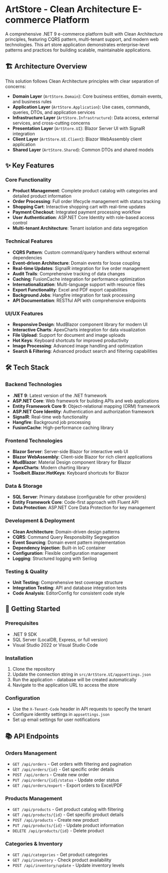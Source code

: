 # ArtStore - Clean Architecture E-commerce Platform

A comprehensive .NET 9 e-commerce platform built with Clean Architecture principles, featuring CQRS pattern, multi-tenant support, and modern web technologies. This art store application demonstrates enterprise-level patterns and practices for building scalable, maintainable applications.

## 🏗️ Architecture Overview

This solution follows Clean Architecture principles with clear separation of concerns:

- **Domain Layer** (`ArtStore.Domain`): Core business entities, domain events, and business rules
- **Application Layer** (`ArtStore.Application`): Use cases, commands, queries, DTOs, and application services
- **Infrastructure Layer** (`ArtStore.Infrastructure`): Data access, external services, and cross-cutting concerns
- **Presentation Layer** (`ArtStore.UI`): Blazor Server UI with SignalR integration
- **Client Layer** (`ArtStore.UI.Client`): Blazor WebAssembly client application
- **Shared Layer** (`ArtStore.Shared`): Common DTOs and shared models

## ✨ Key Features

### Core Functionality
- **Product Management**: Complete product catalog with categories and detailed product information
- **Order Processing**: Full order lifecycle management with status tracking
- **Shopping Cart**: Interactive shopping cart with real-time updates
- **Payment Checkout**: Integrated payment processing workflow
- **User Authentication**: ASP.NET Core Identity with role-based access control
- **Multi-tenant Architecture**: Tenant isolation and data segregation

### Technical Features
- **CQRS Pattern**: Custom command/query handlers without external dependencies
- **Event-driven Architecture**: Domain events for loose coupling
- **Real-time Updates**: SignalR integration for live order management
- **Audit Trails**: Comprehensive tracking of data changes
- **Caching**: FusionCache integration for performance optimization
- **Internationalization**: Multi-language support with resource files
- **Export Functionality**: Excel and PDF export capabilities
- **Background Jobs**: Hangfire integration for task processing
- **API Documentation**: RESTful API with comprehensive endpoints

### UI/UX Features
- **Responsive Design**: MudBlazor component library for modern UI
- **Interactive Charts**: ApexCharts integration for data visualization
- **File Upload**: Support for document and image uploads
- **Hot Keys**: Keyboard shortcuts for improved productivity
- **Image Processing**: Advanced image handling and optimization
- **Search & Filtering**: Advanced product search and filtering capabilities

## 🛠️ Tech Stack

### Backend Technologies
- **.NET 9**: Latest version of the .NET framework
- **ASP.NET Core**: Web framework for building APIs and web applications
- **Entity Framework Core 9**: Object-relational mapping (ORM) framework
- **ASP.NET Core Identity**: Authentication and authorization framework
- **SignalR**: Real-time web functionality
- **Hangfire**: Background job processing
- **FusionCache**: High-performance caching library

### Frontend Technologies
- **Blazor Server**: Server-side Blazor for interactive web UI
- **Blazor WebAssembly**: Client-side Blazor for rich client applications
- **MudBlazor**: Material Design component library for Blazor
- **ApexCharts**: Modern charting library
- **Toolbelt.Blazor.HotKeys**: Keyboard shortcuts for Blazor

### Data & Storage
- **SQL Server**: Primary database (configurable for other providers)
- **Entity Framework Core**: Code-first approach with Fluent API
- **Data Protection**: ASP.NET Core Data Protection for key management

### Development & Deployment
- **Clean Architecture**: Domain-driven design patterns
- **CQRS**: Command Query Responsibility Segregation
- **Event Sourcing**: Domain event pattern implementation
- **Dependency Injection**: Built-in IoC container
- **Configuration**: Flexible configuration management
- **Logging**: Structured logging with Serilog

### Testing & Quality
- **Unit Testing**: Comprehensive test coverage structure
- **Integration Testing**: API and database integration tests
- **Code Analysis**: EditorConfig for consistent code style

## 🚀 Getting Started

### Prerequisites
- .NET 9 SDK
- SQL Server (LocalDB, Express, or full version)
- Visual Studio 2022 or Visual Studio Code

### Installation
1. Clone the repository
2. Update the connection string in `src/ArtStore.UI/appsettings.json`
3. Run the application - database will be created automatically
4. Navigate to the application URL to access the store

### Configuration
- Use the `X-Tenant-Code` header in API requests to specify the tenant
- Configure identity settings in `appsettings.json`
- Set up email settings for user notifications

## 📚 API Endpoints

### Orders Management
- `GET /api/orders` - Get orders with filtering and pagination
- `GET /api/orders/{id}` - Get specific order details
- `POST /api/orders` - Create new order
- `PUT /api/orders/{id}/status` - Update order status
- `GET /api/orders/export` - Export orders to Excel/PDF

### Products Management
- `GET /api/products` - Get product catalog with filtering
- `GET /api/products/{id}` - Get specific product details
- `POST /api/products` - Create new product
- `PUT /api/products/{id}` - Update product information
- `DELETE /api/products/{id}` - Delete product

### Categories & Inventory
- `GET /api/categories` - Get product categories
- `GET /api/inventory` - Check product availability
- `POST /api/inventory/update` - Update inventory levels
